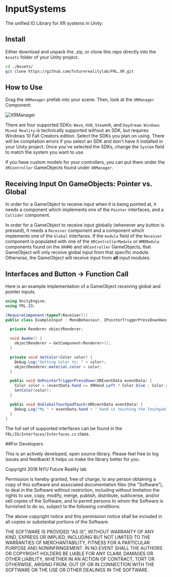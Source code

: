 # InputSystems
The unified IO Library for XR systems in Unity.

## Install
Either download and unpack the .zip, or clone this repo directly into the `Assets` folder of your Unity project.
```bash
cd ./Assets/
git clone https://github.com/futurerealitylab/FRL.XR.git
```

## How to Use
Drag the `XRManager` prefab into your scene. Then, look at the `XRManager` Component:

![XRManager](https://github.com/futurerealitylab/FRL.XR/blob/master/Documentation/XRManager.PNG)

There are four supported SDKs: `Wave`, `OVR`, `SteamVR`, and `Daydream`. `Windows Mixed Reality` is technically supported without an SDK, but requires Windows 10 Fall Creators edition. Select the SDKs you plan on using. There will be compilation errors if you select an SDK and don't have it installed in your Unity project. Once you've selected the SDKs, change the `System` field to match the system you want to use.

If you have custom models for your controllers, you can put them under the `XRController` GameObjects found under `XRManager`.

## Receiving Input On GameObjects: Pointer vs. Global

In order for a GameObject to receive input when it is being pointed at, it needs a component which implements one of the `Pointer` interfaces, and a `Collider` component. 

In order for a GameObject to receive input globally (whenever any button is pressed), it needs a `Receiver` component and a component which implements one of the `Global` interfaces. If the `module` field of the `Receiver` component is populated with one of the `XRControllerModule` or `HMDModule` components found on the `XRHMD` and `XRController` GameObjects, that GameObject will only receive global input from that specific module. Otherwise, the GameObject will receive input from __all__ input modules.

## Interfaces and Button -> Function Call

Here is an example implementation of a GameObject receiving global and pointer inputs.

```csharp
using UnityEngine;
using FRL.IO;

[RequireComponent(typeof(Receiver))]
public class ExampleInput : MonoBehaviour, IPointerTriggerPressDownHandler, IGlobalTouchpadTouchHandler {

  private Renderer objectRenderer;

  void Awake() {
    objectRenderer = GetComponent<Renderer>();
  }

  private void SetColor(Color color) {
    Debug.Log("Setting Color to: " + color);
    objectRenderer.material.color = color;
  }

  public void OnPointerTriggerPressDown(XREventData eventData) {
    Color color = (eventData.hand == XRHand.Left ? Color.blue : Color.red);
    SetColor(color);
  }

  public void OnGlobalTouchpadTouch(XREventData eventData) {
    Debug.Log("My " + eventData.hand + " hand is touching the Touchpad!");
  }
}
```

The full set of supported interfaces can be found in the `FRL/IO/Interfaces/Interfaces.cs` class.

##For Developers

This is an actively developed, open source library. Please feel free to log issues and feedback! It helps us make the library better for you.


Copyright 2018 NYU Future Reality lab

Permission is hereby granted, free of charge, to any person obtaining a copy of this software and associated documentation files (the "Software"), to deal in the Software without restriction, including without limitation the rights to use, copy, modify, merge, publish, distribute, sublicense, and/or sell copies of the Software, and to permit persons to whom the Software is furnished to do so, subject to the following conditions:

The above copyright notice and this permission notice shall be included in all copies or substantial portions of the Software.

THE SOFTWARE IS PROVIDED "AS IS", WITHOUT WARRANTY OF ANY KIND, EXPRESS OR IMPLIED, INCLUDING BUT NOT LIMITED TO THE WARRANTIES OF MERCHANTABILITY, FITNESS FOR A PARTICULAR PURPOSE AND NONINFRINGEMENT. IN NO EVENT SHALL THE AUTHORS OR COPYRIGHT HOLDERS BE LIABLE FOR ANY CLAIM, DAMAGES OR OTHER LIABILITY, WHETHER IN AN ACTION OF CONTRACT, TORT OR OTHERWISE, ARISING FROM, OUT OF OR IN CONNECTION WITH THE SOFTWARE OR THE USE OR OTHER DEALINGS IN THE SOFTWARE.
